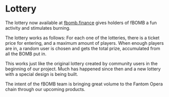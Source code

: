 # Lottery

The lottery now available at [fbomb.finance](https://fbomb.finance/arcade) gives holders of fBOMB a fun activity and stimulates burning.

The lottery works as follows: For each one of the lotteries, there is a ticket price for entering, and a maximum amount of players. When enough players are in, a random user is chosen and gets the total prize, accumulated from all the BOMB put in.

This works just like the original lottery created by community users in the beginning of our project. Much has happened since then and a new lottery with a special design is being built.

The intent of the fBOMB team is bringing great volume to the Fantom Opera chain through our upcoming products.

